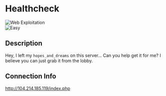# Healthcheck

![Web Exploitation](https://img.shields.io/badge/Category-Web%20Exploitation-blue)  
![Easy](https://img.shields.io/badge/Difficulty-Easy-green)

## Description
Hey, I left my `hopes_and_dreams` on this server... Can you help get it for me? I believe you can just grab it from the lobby. 

## Connection Info
http://104.214.185.119/index.php

